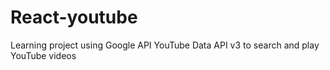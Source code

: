 # React-youtube
Learning project using  Google API
YouTube Data API v3 to search and play YouTube videos 
